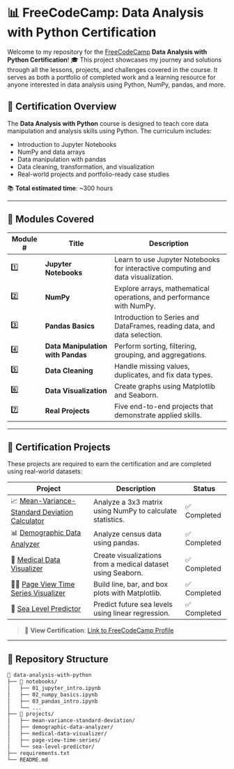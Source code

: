 # 📊 FreeCodeCamp: Data Analysis with Python Certification

Welcome to my repository for the [FreeCodeCamp](https://www.freecodecamp.org/) **Data Analysis with Python Certification**! 🎓 This project showcases my journey and solutions through all the lessons, projects, and challenges covered in the course. It serves as both a portfolio of completed work and a learning resource for anyone interested in data analysis using Python, NumPy, pandas, and more.

## 🚀 Certification Overview

The **Data Analysis with Python** course is designed to teach core data manipulation and analysis skills using Python. The curriculum includes:

- Introduction to Jupyter Notebooks
- NumPy and data arrays
- Data manipulation with pandas
- Data cleaning, transformation, and visualization
- Real-world projects and portfolio-ready case studies

📚 **Total estimated time**: ~300 hours

---

## 🧠 Modules Covered

| Module # | Title | Description |
|----------|-------|-------------|
| 1️⃣ | **Jupyter Notebooks** | Learn to use Jupyter Notebooks for interactive computing and data visualization. |
| 2️⃣ | **NumPy** | Explore arrays, mathematical operations, and performance with NumPy. |
| 3️⃣ | **Pandas Basics** | Introduction to Series and DataFrames, reading data, and data selection. |
| 4️⃣ | **Data Manipulation with Pandas** | Perform sorting, filtering, grouping, and aggregations. |
| 5️⃣ | **Data Cleaning** | Handle missing values, duplicates, and fix data types. |
| 6️⃣ | **Data Visualization** | Create graphs using Matplotlib and Seaborn. |
| 7️⃣ | **Real Projects** | Five end-to-end projects that demonstrate applied skills. |

---

## 🧪 Certification Projects

These projects are required to earn the certification and are completed using real-world datasets:

| Project | Description | Status |
|--------|-------------|--------|
| 📈 [Mean-Variance-Standard Deviation Calculator](projects/mean-variance-standard-deviation) | Analyze a 3x3 matrix using NumPy to calculate statistics. | ✅ Completed |
| 📊 [Demographic Data Analyzer](projects/demographic-data-analyzer) | Analyze census data using pandas. | ✅ Completed |
| 🧮 [Medical Data Visualizer](projects/medical-data-visualizer) | Create visualizations from a medical dataset using Seaborn. | ✅ Completed |
| 🏃‍♂️ [Page View Time Series Visualizer](projects/page-view-time-series) | Build line, bar, and box plots with Matplotlib. | ✅ Completed |
| 🧼 [Sea Level Predictor](projects/sea-level-predictor) | Predict future sea levels using linear regression. | ✅ Completed |

> 🔗 **View Certification**: [Link to FreeCodeCamp Profile](https://www.freecodecamp.org/your-username)

---

## 📂 Repository Structure

```bash
📁 data-analysis-with-python
├── 📁 notebooks/
│   ├── 01_jupyter_intro.ipynb
│   ├── 02_numpy_basics.ipynb
│   ├── 03_pandas_intro.ipynb
│   └── ...
├── 📁 projects/
│   ├── mean-variance-standard-deviation/
│   ├── demographic-data-analyzer/
│   ├── medical-data-visualizer/
│   ├── page-view-time-series/
│   └── sea-level-predictor/
├── requirements.txt
└── README.md
